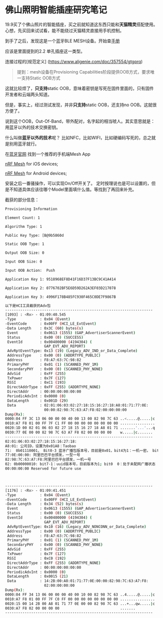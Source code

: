 # 佛山照明智能插座研究笔记

19.9买了个佛山照片的智能插座，买之前就知道这东西只能和**天猫精灵**搭配使用。心想，先买回来试试看，能不能绕过天猫精灵直接用手机控制。

到手了之后，发现这是一个蓝牙BLE MESH设备。开始查[手册](https://developer.aliyun.com/article/751771?spm=a2c6h.12873581.0.dArticle751771.ca33589ddXMXyr&groupCode=genieaiot)

应该是里面提到的2.2 单孔插座这一类型。

连接过程的[规范定义] (https://www.aligenie.com/doc/357554/gtgprq)

> 提到：mesh设备在Provisioning Capabilities阶段提供OOB方式，要求唯一支持Static OOB方式

这就比较烦了，**只支持**static OOB，意味着密钥是写死在固件里面的，只有固件开发者和云端两头知道。 

但是，事实上，经过测试发现，并非**只支持**static OOB，还支持no OOB。这就很方便了。

说到这个OOB，Out-Of-Band，带外配对，名字起的相当唬人。其实意思就是：用蓝牙以外的技术交换密钥。

什么叫做**蓝牙以外的技术**呢？  比如NFC，比如WIFI，比如硬编码写死的，总之就是别用蓝牙就行。

在[蓝牙官网](https://www.bluetooth.com/blog/proving-mesh-interoperability/) 找到一个推荐的手机端Mesh App

[nRF Mesh](https://itunes.apple.com/us/app/nrf-mesh/id1380726771?mt=8) for iOS devices;

[nRF Mesh](https://play.google.com/store/apps/details?id=no.nordicsemi.android.nrfmeshprovisioner) for Android devices;

安装之后一番骚操作，可以实现On/Off开关了。 定时按理说也是可以设置的，但是不知道具体应该往哪个Model里面填什么值。等找到了再回来补充。

截获的部分信息：
```bash
Provisioning Information

Element Count: 1

Algorithm Type: 1

Public Key Type: [B@9b5860d

Static OOB Type: 1

Output OOB Size: 0

Input OOB Size: 0

Input OOB Action:  Push

Application Key 1: 9518968EF8D41F16D37F13BC9C41A414

Application Key 2: 0776702BF5E6D59D262A3EF03D217078

Application Key 3: 4996F178B485FC930F465C0DE7F9867B
```

```bash
以下是HCI工具截获的Adv包
--------------------------------------------------------------------
[1093] : <Rx> - 01:09:40.545
-Type           : 0x04 (Event)
-EventCode      : 0x00FF (HCI_LE_ExtEvent)
-Data Length    : 0x3C (60) bytes(s)
 Event          : 0x0613 (1555) (GAP_AdvertiserScannerEvent)
 Status         : 0x00 (0) (SUCCESS)
 EventId        : 0x00400000 (4194304) (
                  GAP_EVT_ADV_REPORT)
 AdvRptEventType: 0x13 (19) (Legacy_ADV_IND_or_Data_Complete)
 AddressType    : 0x00 (0) (ADDRTYPE_PUBLIC)
 Address        : F8:A7:63:7C:98:82
 PrimaryPHY     : 0x01 (1) (SCANNED_PHY_1M)
 SecondaryPHY   : 0x00 (0) (SCANNED_PHY_NONE)
 AdvSid         : 0xFF (255)
 TxPower        : 0x7F (127)
 RSSI           : 0xC1 (193)
 DirectAddrType : 0xFF (255) (ADDRTYPE_NONE)
 DirectAddr     : 00:00:00:00:00:00
 PeriodicAdvInt : 0x0000 (0)
 DataLength     : 0x001D (29)
 Data           : 02:01:06:03:02:27:18:15:16:27:18:A8:01:71:77:0E:
                  00:00:82:98:7C:63:A7:F8:02:00:00:00:00
Dump(Rx):
0000:04 FF 3C 13 06 00 00 00 40 00 13 00 82 98 7C 63 ..<.....@.....|c
0010:A7 F8 01 00 FF 7F C1 FF 00 00 00 00 00 00 00 00 ................
0020:1D 00 02 01 06 03 02 27 18 15 16 27 18 A8 01 71 .......'...'...q
0030:77 0E 00 00 82 98 7C 63 A7 F8 02 00 00 00 00    w.....|c.......
--------------------------------------------------------------------
02:01:06:03:02:27:18:15:16:27:18: 
A8:01: 公司ID，设置为0x01A8：Taobao
71:  ‭0b01110001‬， Bit0-3 蓝牙广播包版本号，目前是0x01，bit4为1：一机一密。 bit5为1：支持OTA。bit6~7：01：BLE4.2
77:0E:00:00: 阿里巴巴平台颁发，一型一号
82:98:7C:63:A7:F8:阿里巴巴平台颁发，一机一号
02: 0b00000010: bit7-1：uuid版本号，目前版本为1; bit0  0：处于未配网广播状态
00:00:00:00 Reserved for future use



--------------------------------------------------------------------
[1176] : <Rx> - 01:09:41.451
-Type           : 0x04 (Event)
-EventCode      : 0x00FF (HCI_LE_ExtEvent)
-Data Length    : 0x34 (52) bytes(s)
 Event          : 0x0613 (1555) (GAP_AdvertiserScannerEvent)
 Status         : 0x00 (0) (SUCCESS)
 EventId        : 0x00400000 (4194304) (
                  GAP_EVT_ADV_REPORT)
 AdvRptEventType: 0x10 (16) (Legacy_ADV_NONCONN_or_Data_Complete)
 AddressType    : 0x00 (0) (ADDRTYPE_PUBLIC)
 Address        : F8:A7:63:7C:98:82
 PrimaryPHY     : 0x01 (1) (SCANNED_PHY_1M)
 SecondaryPHY   : 0x00 (0) (SCANNED_PHY_NONE)
 AdvSid         : 0xFF (255)
 TxPower        : 0x7F (127)
 RSSI           : 0xC0 (192)
 DirectAddrType : 0xFF (255) (ADDRTYPE_NONE)
 DirectAddr     : 00:00:00:00:00:00
 PeriodicAdvInt : 0x0000 (0)
 DataLength     : 0x0015 (21)
 Data           : 14:2B:00:A8:01:71:77:0E:00:00:82:98:7C:63:A7:F8:
                  02:00:00:00:00
Dump(Rx):
0000:04 FF 34 13 06 00 00 00 40 00 10 00 82 98 7C 63 ..4.....@.....|c
0010:A7 F8 01 00 FF 7F C0 FF 00 00 00 00 00 00 00 00 ................
0020:15 00 14 2B 00 A8 01 71 77 0E 00 00 82 98 7C 63 ...+...qw.....|c
0030:A7 F8 02 00 00 00 00                            .......
--------------------------------------------------------------------
```